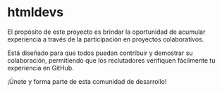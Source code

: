 # htmldevs
El propósito de este proyecto es brindar la oportunidad de acumular experiencia a través de la participación en proyectos colaborativos. 

Está diseñado para que todos puedan contribuir y demostrar su colaboración, permitiendo que los reclutadores verifiquen fácilmente tu experiencia en GitHub. 

¡Únete y forma parte de esta comunidad de desarrollo!
